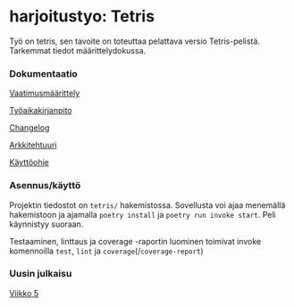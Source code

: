 # harjoitustyo: Tetris

Työ on tetris, sen tavoite on toteuttaa pelattava versio Tetris-pelistä. Tarkemmat tiedot määrittelydokussa.

### Dokumentaatio
 [Vaatimusmäärittely](https://github.com/KyperCT/otk2023-harjoitustyo/blob/main/tetris/dokumentaatio/vaatimusmaarittely.md)
 
 [Työaikakirjanpito](https://github.com/KyperCT/otk2023-harjoitustyo/blob/main/tetris/dokumentaatio/tyoaikakirjanpito.md)

 [Changelog](https://github.com/KyperCT/otk2023-harjoitustyo/blob/main/tetris/dokumentaatio/changelog.md)
 
 [Arkkitehtuuri](https://github.com/KyperCT/otk2023-harjoitustyo/blob/main/tetris/dokumentaatio/arkkitehtuuri.md)
 
 [Käyttöohje](https://github.com/KyperCT/otk2023-harjoitustyo/blob/main/tetris/dokumentaatio/kayttoohje.md)

 ### Asennus/käyttö

 Projektin tiedostot on `tetris/` hakemistossa. Sovellusta voi ajaa menemällä hakemistoon ja ajamalla `poetry install` ja `poetry run invoke start`. Peli käynnistyy suoraan.

 Testaaminen, linttaus ja coverage -raportin luominen toimivat invoke komennoilla `test`, `lint` ja `coverage`(/`coverage-report`)

### Uusin julkaisu
[Viikko 5](https://github.com/KyperCT/otk2023-harjoitustyo/releases/tag/viikko5)
